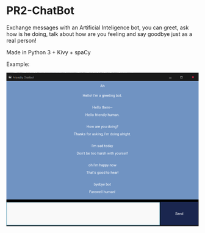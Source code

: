 # PR2-ChatBot

Exchange messages with an Artificial Inteligence bot, you can greet, ask how is he doing, talk about how are you feeling and say goodbye just as a real person!

Made in Python 3 + Kivy + spaCy

Example:

![](https://github.com/AndeeKool/Friendly-Chatbot/blob/main/Screenshots/Chatbot-Example.png)
